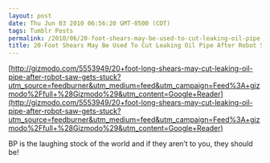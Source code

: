 ```yaml
---
layout: post
date: Thu Jun 03 2010 06:56:20 GMT-0500 (CDT)
tags: Tumblr Posts
permalink: /2010/06/20-foot-shears-may-be-used-to-cut-leaking-oil-pipe
title: 20-Foot Shears May Be Used To Cut Leaking Oil Pipe After Robot Saw Got Stuck
---
```


[http://gizmodo.com/5553949/20+foot-long-shears-may-cut-leaking-oil-pipe-after-robot-saw-gets-stuck?utm_source=feedburner&utm_medium=feed&utm_campaign=Feed%3A+gizmodo%2Ffull+%28Gizmodo%29&utm_content=Google+Reader](http://gizmodo.com/5553949/20+foot-long-shears-may-cut-leaking-oil-pipe-after-robot-saw-gets-stuck?utm_source=feedburner&utm_medium=feed&utm_campaign=Feed%3A+gizmodo%2Ffull+%28Gizmodo%29&utm_content=Google+Reader)

BP is the laughing stock of the world and if they aren’t to you, they should be!
